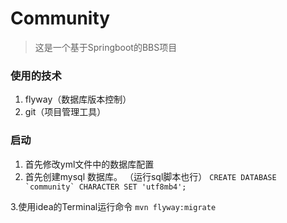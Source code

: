 # Community
> 这是一个基于Springboot的BBS项目

### 使用的技术
1. flyway（数据库版本控制）
2. git（项目管理工具）


### 启动
1. 首先修改yml文件中的数据库配置
2. 首先创建mysql 数据库。
（运行sql脚本也行）
``CREATE DATABASE `community` CHARACTER SET 'utf8mb4';
``

3.使用idea的Terminal运行命令
``mvn flyway:migrate
``
